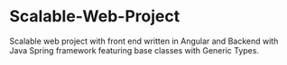 # Scalable-Web-Project
Scalable web project with front end written in Angular and Backend with Java Spring framework featuring base classes with Generic Types.
